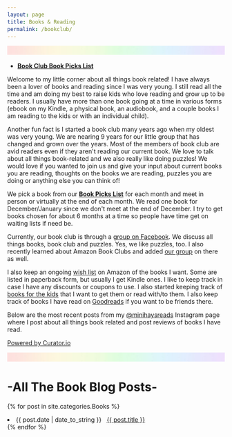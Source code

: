 ```yaml
---
layout: page
title: Books & Reading
permalink: /bookclub/
---
```

![rainbow](/images/SkinnyRainbow.jpg)
- **[Book Club Book Picks List](/bookclub/booksread/)** 

Welcome to my little corner about all things book related! I have always been a lover of books and reading since I was very young. I still read all the time and am doing my best to raise kids who love reading and grow up to be readers. I usually have more than one book going at a time in various forms (ebook on my Kindle, a physical book, an audiobook, and a couple books I am reading to the kids or with an individual child). 

Another fun fact is I started a book club many years ago when my oldest was very young. We are nearing 9 years for our little group that has changed and grown over the years. Most of the members of book club are avid readers even if they aren't reading our current book. We love to talk about all things book-related and we also really like doing puzzles! We would love if you wanted to join us and give your input about current books you are reading, thoughts on the books we are reading, puzzles you are doing or anything else you can think of!

We pick a book from our **[Book Picks List](/bookclub/booksread/)** for each month and meet in person or virtually at the end of each month. We read one book for December/January since we don't meet at the end of December. I try to get books chosen for about 6 months at a time so people have time get on waiting lists if need be. 

Currently, our book club is through a [group on Facebook](http://facebook.com/groups/bookwormsandpuzzlepiecers/). We discuss all things books, book club and puzzles. Yes, we like puzzles, too. I also recently learned about Amazon Book Clubs and added [our group](https://www.amazon.com/amazonbookclubs/detail/amzn1.club.bookclub.28ba7cf3-de83-fac6-efe0-4252034d9917?) on there as well. 

I also keep an ongoing [wish list](https://www.amazon.com/hz/wishlist/ls/BX6IO38STJYM?ref_=wl_share) on Amazon of the books I want. Some are listed in paperback form, but usually I get Kindle ones. I like to keep track in case I have any discounts or coupons to use. I also started keeping track of [books for the kids](https://www.amazon.com/hz/wishlist/ls/EY284C689ZRR?ref_=wl_share) that I want to get them or read with/to them. I also keep track of books I have read on [Goodreads](https://www.goodreads.com/user/show/2648038-andi) if you want to be friends there.

Below are the most recent posts from my [@minihaysreads](http://instagram.com/minihaysreads/) Instagram page where I post about all things book related and post reviews of books I have read.

<div id="curator-feed-minihaysreads-layout"><a href="https://curator.io" target="_blank" class="crt-logo crt-tag">Powered by Curator.io</a></div>
<!-- The Javascript can be moved to the end of the html page before the </body> tag -->
<script type="text/javascript">
/* curator-feed-minihaysreads-layout */
(function(){
var i, e, d = document, s = "script";i = d.createElement("script");i.async = 1;
i.src = "https://cdn.curator.io/published/ee27246f-6d85-46ff-839c-4d53c248e1e5.js";
e = d.getElementsByTagName(s)[0];e.parentNode.insertBefore(i, e);
})();
</script>

![header](/images/SkinnyRainbow.jpg)

# -All The Book Blog Posts-
{% for post in site.categories.Books %}
 <li><span>{{ post.date | date_to_string }}</span> &nbsp; <a href="{{ post.url }}">{{ post.title }}</a></li>
{% endfor %}